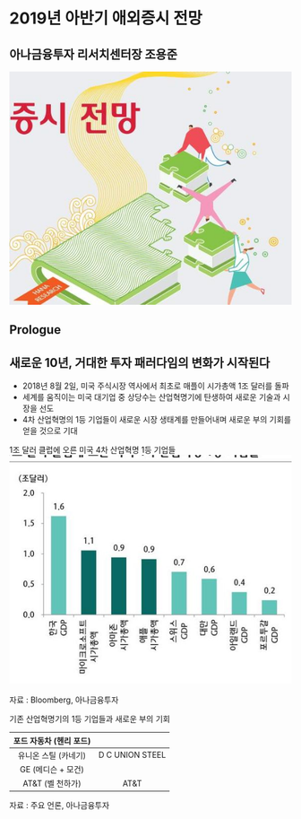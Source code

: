 # 2019년 아반기 애외증시 전망 

## 아나금융투자 리서치센터장 조용준

![img-2.jpeg](img-2.jpeg)

## Prologue

## 새로운 10년, 거대한 투자 패러다임의 변화가 시작된다

- 2018년 8월 2일, 미국 주식시장 역사에서 최초로 매플이 시가총액 1조 달러를 돌파
- 세계를 움직이는 미국 대기업 중 상당수는 산업혁명기에 탄생하여 새로운 기술과 시장을 선도
- 4차 산업혁명의 1등 기업들이 새로운 시장 생태계를 만들어내며 새로운 부의 기회를 얻을 것으로 기대

1조 달러 클럽에 오른 미국 4차 산업혁명 1등 기업들
![img-3.jpeg](img-3.jpeg)

자료 : Bloomberg, 아나금융투자

기존 산업혁명기의 1등 기업들과 새로운 부의 기회

| 포드 자동차 (헨리 포드) |  |
| :--: | :--: |
| 유니온 스틸 (카네기) | D C UNION STEEL |
| GE (메디슨 + 모건) |  |
| AT\&T (벨 천하가) | AT\&T |

자료 : 주요 언론, 아나금융투자